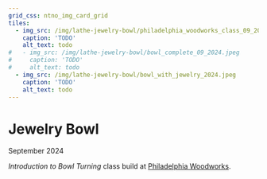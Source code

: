 ```yaml
---
grid_css: ntno_img_card_grid
tiles: 
  - img_src: /img/lathe-jewelry-bowl/philadelphia_woodworks_class_09_2024.jpeg
    caption: 'TODO'
    alt_text: todo
#   - img_src: /img/lathe-jewelry-bowl/bowl_complete_09_2024.jpeg
#     caption: 'TODO'
#     alt_text: todo
  - img_src: /img/lathe-jewelry-bowl/bowl_with_jewelry_2024.jpeg
    caption: 'TODO'
    alt_text: todo
---
```


# Jewelry Bowl
September 2024  
  
*Introduction to Bowl Turning* class build at [Philadelphia Woodworks](http://www.philadelphiawoodworks.com/).  

